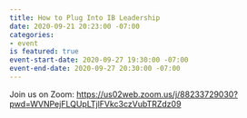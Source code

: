 ```yaml
---
title: How to Plug Into IB Leadership
date: 2020-09-21 20:23:00 -07:00
categories:
- event
is featured: true
event-start-date: 2020-09-27 19:30:00 -07:00
event-end-date: 2020-09-27 20:30:00 -07:00
---
```


Join us on Zoom: https://us02web.zoom.us/j/88233729030?pwd=WVNPejFLQUpLTjlFVkc3czVubTRZdz09
 